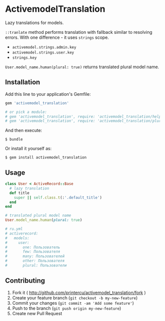 # ActivemodelTranslation

Lazy translations for models.

`::tranlate` method performs translation with fallback similar to resolving errors.
With one difference - it uses `strings` scope.

* `activemodel.strings.admin.key`
* `activemodel.strings.user.key`
* `strings.key`

`User.model_name.human(plural: true)` returns translated plural model name.

## Installation

Add this line to your application's Gemfile:

```ruby
gem 'activemodel_translation'

# or pick a module:
# gem 'activemodel_translation', require: 'activemodel_translation/helper'
# gem 'activemodel_translation', require: 'activemodel_translation/plural'
```

And then execute:

    $ bundle

Or install it yourself as:

    $ gem install activemodel_translation

## Usage

```ruby
class User < ActiveRecord::Base
  # lazy translation
  def title
    super || self.class.t(:'.default_title')
  end
end

# translated plural model name
User.model_name.human(plural: true)

# ru.yml
# activerecord:
#   models:
#     user:
#       one: Пользователь
#       few: Пользователя
#       many: Пользователей
#       other: Пользователя
#       plural: Пользователи
```

## Contributing

1. Fork it ( http://github.com/printercu/activemodel_translation/fork )
2. Create your feature branch (`git checkout -b my-new-feature`)
3. Commit your changes (`git commit -am 'Add some feature'`)
4. Push to the branch (`git push origin my-new-feature`)
5. Create new Pull Request
